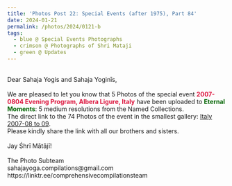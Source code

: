 ```yaml
---
title: 'Photos Post 22: Special Events (after 1975), Part 84'
date: 2024-01-21
permalink: /photos/2024/0121-b
tags:
  - blue @ Special Events Photographs
  - crimson @ Photographs of Shri Mataji
  - green @ Updates
---
```


<p>
<br>
Dear Sahaja Yogis and Sahaja Yoginīs,<br>
<br>
We are pleased to let you know that 5 Photos of the special event <font color="Crimson"><b>2007-0804 Evening Program, Albera Ligure, Italy</b></font> have been uploaded to <font color="DarkGreen"><b>Eternal Moments</b></font>: 5 medium resolutions from the Named Collections.<br>
The direct link to the 74 Photos of the event in the smallest gallery: <a href="https://eternalmoments.smugmug.com/Countries/Italy/2007-08-to-09">Italy 2007-08 to 09</a>.<br>
Please kindly share the link with all our brothers and sisters.<br>
<br>
Jay Śhrī Mātājī!<br>
<br>
The Photo Subteam<br>
sahajayoga.compilations@gmail.com<br>
https://linktr.ee/comprehensivecompilationsteam
</p>